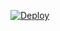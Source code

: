 [![Deploy](https://www.herokucdn.com/deploy/button.svg)](https://heroku.com/deploy?template=https://github.com/sumitkant9536/CheemsBot-MD2/)
